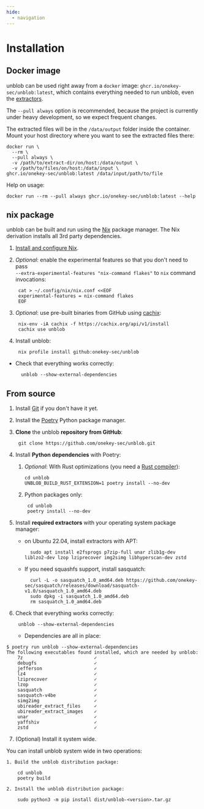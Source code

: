 ```yaml
---
hide:
  - navigation
---
```


# Installation

## Docker image

unblob can be used right away from a `docker` image: `ghcr.io/onekey-sec/unblob:latest`,
which contains everything needed to run unblob, even the [extractors](extractors.md).

The `--pull always` option is recommended, because the project is currently under heavy development, so we expect frequent changes.

The extracted files will be in the `/data/output` folder inside the container. Mount
your host directory where you want to see the extracted files there:

```console
docker run \
  --rm \
  --pull always \
  -v /path/to/extract-dir/on/host:/data/output \
  -v /path/to/files/on/host:/data/input \
ghcr.io/onekey-sec/unblob:latest /data/input/path/to/file
```

Help on usage:

```shell
docker run --rm --pull always ghcr.io/onekey-sec/unblob:latest --help
```

## nix package

unblob can be built and run using the [Nix](https://nixos.org) package manager.
The Nix derivation installs all 3rd party dependencies.

1. [Install and configure Nix](https://nixos.org/download.html).

1. _Optional_: enable the experimental features so that you don't need to pass  
  `--extra-experimental-features "nix-command flakes"` to `nix` command invocations:

        cat > ~/.config/nix/nix.conf <<EOF
        experimental-features = nix-command flakes
        EOF

1. _Optional_: use pre-built binaries from GitHub using [cachix](https://app.cachix.org/cache/unblob):

        nix-env -iA cachix -f https://cachix.org/api/v1/install
        cachix use unblob

1. Install unblob:

        nix profile install github:onekey-sec/unblob

- Check that everything works correctly:

        unblob --show-external-dependencies


## From source

1. Install [Git](https://git-scm.com/download/) if you don't have it yet.
2. Install the [Poetry](https://python-poetry.org/docs/#installation) Python package manager.
3. **Clone** the unblob **repository from GitHub**:

        git clone https://github.com/onekey-sec/unblob.git

4.  Install **Python dependencies** with Poetry:

    1.  _Optional_: With Rust optimizations
        (you need a [Rust compiler](https://www.rust-lang.org/tools/install)):

            cd unblob
            UNBLOB_BUILD_RUST_EXTENSION=1 poetry install --no-dev

    2. Python packages only:

            cd unblob
            poetry install --no-dev

5. Install **required extractors** with your operating system package manager:

    - on Ubuntu 22.04, install extractors with APT:

            sudo apt install e2fsprogs p7zip-full unar zlib1g-dev liblzo2-dev lzop lziprecover img2simg libhyperscan-dev zstd

    - If you need squashfs support, install sasquatch:

            curl -L -o sasquatch_1.0_amd64.deb https://github.com/onekey-sec/sasquatch/releases/download/sasquatch-v1.0/sasquatch_1.0_amd64.deb
            sudo dpkg -i sasquatch_1.0_amd64.deb
            rm sasquatch_1.0_amd64.deb

6. Check that everything works correctly:

        unblob --show-external-dependencies

    - Dependencies are all in place:
```console
$ poetry run unblob --show-external-dependencies
The following executables found installed, which are needed by unblob:
    7z                          ✓
    debugfs                     ✓
    jefferson                   ✓
    lz4                         ✓
    lziprecover                 ✓
    lzop                        ✓
    sasquatch                   ✓
    sasquatch-v4be              ✓
    simg2img                    ✓
    ubireader_extract_files     ✓
    ubireader_extract_images    ✓
    unar                        ✓
    yaffshiv                    ✓
    zstd                        ✓
```

7. (Optional) Install it system wide.

You can install unblob system wide in two operations:

    1. Build the unblob distribution package:

        cd unblob
        poetry build

    2. Install the unblob distribution package:

        sudo python3 -m pip install dist/unblob-<version>.tar.gz
